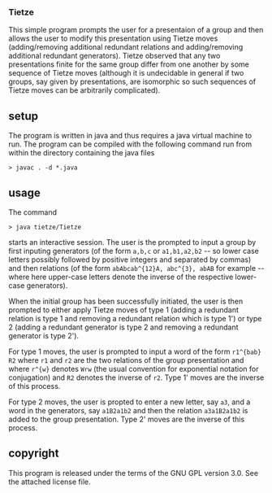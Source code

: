 ### Tietze ###


This simple program prompts the user for a presentaion of a group and then allows the 
user to modify this presentation using Tietze moves (adding/removing additional redundant 
relations and adding/removing additional redundant generators).  Tietze observed that 
any two presentations finite for the same group differ from one another by some sequence 
of Tietze moves (although it is undecidable in general if two groups, say given
by presentations, are isomorphic so such sequences of Tietze moves can be arbitrarily complicated).

## setup ##

The program is  written in java and thus requires a java virtual machine to run. The program
can be compiled with the following command run from within the directory containing the java files

```
> javac . -d *.java
``` 


## usage ##

The command
```
> java tietze/Tietze
```
starts an interactive session.  The user is the prompted to input a group by first inputing generators 
(of the form `a,b,c` or `a1,b1,a2,b2` -- so lower case letters possibly followed by positive integers and
separated by commas) and then relations (of the form `abAbcab^{12}A, abc^{3}, abAB` for example -- where
here upper-case letters denote the inverse of the respective lower-case generators).  

When the initial group has been successfully initiated, the user is then prompted to either apply Tietze 
moves of type 1 (adding a redundant relation is type 1 and removing a redundant relation which is 
type 1') or type 2 (adding a redundant generator is type 2 and removing a redundant generator is type 2').

For type 1 moves, the user is prompted to input a word of the form `r1^{bab} R2` where `r1` and `r2` are
the two relations of the group presentation and where `r^{w}` denotes `Wrw` (the usual convention
for exponential notation for conjugation) and `R2` denotes the inverse of `r2`.  Type 1' moves are the inverse 
of this process.

For type 2 moves, the user is propted to enter a new letter, say `a3`, and a word in the generators, 
say `a1B2a1b2` and then the relation `a3a1B2a1b2` is added to the group presentation.  Type 2' moves are 
the inverse of this process.


## copyright ##

This program is released under the terms of the GNU GPL version 3.0. See the attached license file.

